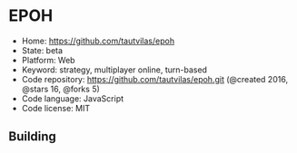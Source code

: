 # EPOH

- Home: https://github.com/tautvilas/epoh
- State: beta
- Platform: Web
- Keyword: strategy, multiplayer online, turn-based
- Code repository: https://github.com/tautvilas/epoh.git (@created 2016, @stars 16, @forks 5)
- Code language: JavaScript
- Code license: MIT

## Building
